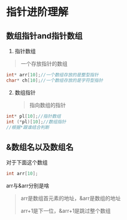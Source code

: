 # 指针进阶理解

## 数组指针and指针数组

1. 指针数组

> 一个存放指针的数组

```c
int* arr[10];//一个数组存放的是整型指针
char* ch[10];//一个数组存放的是字符型指针
```

2. 数组指针

   > 指向数组的指针

```c
int* pl[10];//指针数组
int (*pl)[10];//数组指针
//根据*跟谁结合判断
```

## &数组名以及数组名

对于下面这个数组

```c
int arr[10];
```

arr与&arr分别是啥

> arr是数组首元素的地址，&arr是数组的地址
>
> arr+1是下一位，&arr+1是跳过整个数组